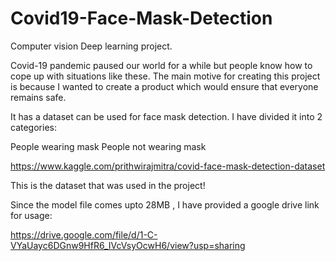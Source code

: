 # Covid19-Face-Mask-Detection
Computer vision Deep learning project.

Covid-19 pandemic paused our world for a while but people know how to cope up with situations like these.
The main motive for creating this project is because I wanted to create a product which would ensure that everyone remains safe.

It has a dataset can be used for face mask detection. I have divided it into 2 categories:

People wearing mask
People not wearing mask

https://www.kaggle.com/prithwirajmitra/covid-face-mask-detection-dataset

This is the dataset that was used in the project!

Since the model file comes upto 28MB , I have provided a google drive link for usage:

https://drive.google.com/file/d/1-C-VYaUayc6DGnw9HfR6_IVcVsyOcwH6/view?usp=sharing
